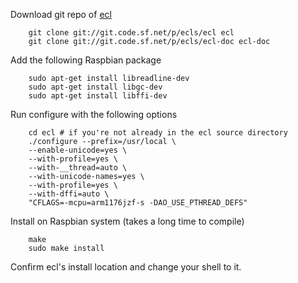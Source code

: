 Download git repo of [ecl](http://ecls.sourceforge.net/download.html)

```shell
    git clone git://git.code.sf.net/p/ecls/ecl ecl
    git clone git://git.code.sf.net/p/ecls/ecl-doc ecl-doc
```

Add the following Raspbian package

```shell
    sudo apt-get install libreadline-dev
    sudo apt-get install libgc-dev
    sudo apt-get install libffi-dev
```

Run configure with the following options

```shell
    cd ecl # if you're not already in the ecl source directory
    ./configure --prefix=/usr/local \
    --enable-unicode=yes \
    --with-profile=yes \
    --with-__thread=auto \
    --with-unicode-names=yes \
    --with-profile=yes \
    --with-dffi=auto \
    "CFLAGS=-mcpu=arm1176jzf-s -DAO_USE_PTHREAD_DEFS"
```

Install on Raspbian system (takes a long time to compile)

```shell
    make
    sudo make install
```

Confirm ecl's install location and change your shell to it.

